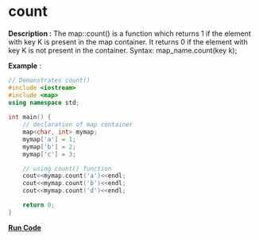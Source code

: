 # count

**Description :** The map::count() is a function which returns 1 if the element with key K is present in the map container. It returns 0 if the element with key K is not present in the container.
Syntax: map_name.count(key k);

**Example** :

```cpp
// Demonstrates count() 
#include <iostream>
#include <map> 
using namespace std; 
  
int main() { 
    // declaration of map container
    map<char, int> mymap; 
    mymap['a'] = 1; 
    mymap['b'] = 2; 
    mymap['c'] = 3; 

    // using count() function
    cout<<mymap.count('a')<<endl;
    cout<<mymap.count('b')<<endl;
    cout<<mymap.count('d')<<endl;

    return 0; 
} 
```
**[Run Code](https://rextester.com/GONQYE7843)**
